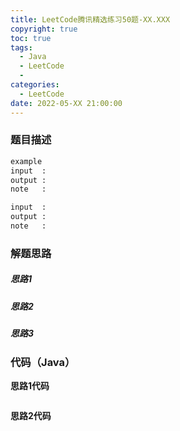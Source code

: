 ```yaml
---
title: LeetCode腾讯精选练习50题-XX.XXX
copyright: true
toc: true
tags:
  - Java
  - LeetCode
  - 
categories:
  - LeetCode
date: 2022-05-XX 21:00:00
---
```



### 题目描述



```bash
example
input  : 
output : 
note   : 

input  : 
output : 
note   : 
```

<!--more-->

### 解题思路

##### 思路1

##### 思路2

##### 思路3

### 代码（Java）
**思路1代码**
```java

```
**思路2代码**
```java

```